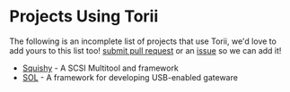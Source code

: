 # Projects Using Torii

The following is an incomplete list of projects that use Torii, we'd love to add yours to this list too! [submit pull request] or an [issue] so we can add it!

* [Squishy] - A SCSI Multitool and framework
* [SOL] - A framework for developing USB-enabled gateware

[submit pull request]: https://github.com/shrine-maiden-heavy-industries/torii-hdl/pulls
[issue]: https://github.com/shrine-maiden-heavy-industries/torii-hdl/issues
[Squishy]: https://github.com/squishy-scsi/squishy
[SOL]: https://github.com/shrine-maiden-heavy-industries/sol
